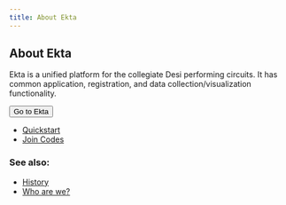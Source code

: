 ```yaml
---
title: About Ekta
---
```


## About Ekta

Ekta is a unified platform for the collegiate Desi performing circuits. It has common application, registration, and data collection/visualization functionality.

<a href="https://ekta.app"><button>Go to Ekta</button></a>

- [Quickstart](/quickstart)
- [Join Codes](/joincodes)

### See also:

- [History](/history)
- [Who are we?](/team)
